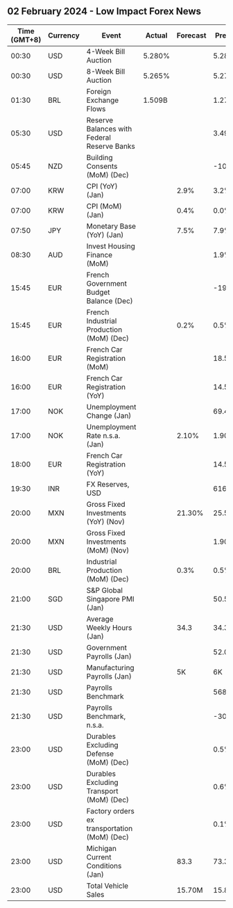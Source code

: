 ## 02 February 2024 - Low Impact Forex News

| Time (GMT+8) | Currency | Event | Actual | Forecast | Previous |
|------|----------|-------|--------|----------|----------|
| 00:30 | USD | 4-Week Bill Auction | 5.280% |  | 5.280% |
| 00:30 | USD | 8-Week Bill Auction | 5.265% |  | 5.275% |
| 01:30 | BRL | Foreign Exchange Flows | 1.509B |  | 1.272B |
| 05:30 | USD | Reserve Balances with Federal Reserve Banks |  |  | 3.490T |
| 05:45 | NZD | Building Consents (MoM) (Dec) |  |  | -10.6% |
| 07:00 | KRW | CPI (YoY) (Jan) |  | 2.9% | 3.2% |
| 07:00 | KRW | CPI (MoM) (Jan) |  | 0.4% | 0.0% |
| 07:50 | JPY | Monetary Base (YoY) (Jan) |  | 7.5% | 7.9% |
| 08:30 | AUD | Invest Housing Finance (MoM) |  |  | 1.9% |
| 15:45 | EUR | French Government Budget Balance (Dec) |  |  | -198.0B |
| 15:45 | EUR | French Industrial Production (MoM) (Dec) |  | 0.2% | 0.5% |
| 16:00 | EUR | French Car Registration (MoM) |  |  | 18.5% |
| 16:00 | EUR | French Car Registration (YoY) |  |  | 14.5% |
| 17:00 | NOK | Unemployment Change (Jan) |  |  | 69.46K |
| 17:00 | NOK | Unemployment Rate n.s.a. (Jan) |  | 2.10% | 1.90% |
| 18:00 | EUR | French Car Registration (YoY) |  |  | 14.5% |
| 19:30 | INR | FX Reserves, USD |  |  | 616.14B |
| 20:00 | MXN | Gross Fixed Investments (YoY) (Nov) |  | 21.30% | 25.50% |
| 20:00 | MXN | Gross Fixed Investments (MoM) (Nov) |  |  | 1.90% |
| 20:00 | BRL | Industrial Production (MoM) (Dec) |  | 0.3% | 0.5% |
| 21:00 | SGD | S&P Global Singapore PMI (Jan) |  |  | 50.5 |
| 21:30 | USD | Average Weekly Hours (Jan) |  | 34.3 | 34.3 |
| 21:30 | USD | Government Payrolls (Jan) |  |  | 52.0K |
| 21:30 | USD | Manufacturing Payrolls (Jan) |  | 5K | 6K |
| 21:30 | USD | Payrolls Benchmark |  |  | 568.00 |
| 21:30 | USD | Payrolls Benchmark, n.s.a. |  |  | -306.00K |
| 23:00 | USD | Durables Excluding Defense (MoM) (Dec) |  |  | 0.5% |
| 23:00 | USD | Durables Excluding Transport (MoM) (Dec) |  |  | 0.6% |
| 23:00 | USD | Factory orders ex transportation (MoM) (Dec) |  |  | 0.1% |
| 23:00 | USD | Michigan Current Conditions (Jan) |  | 83.3 | 73.3 |
| 23:00 | USD | Total Vehicle Sales |  | 15.70M | 15.83M |
